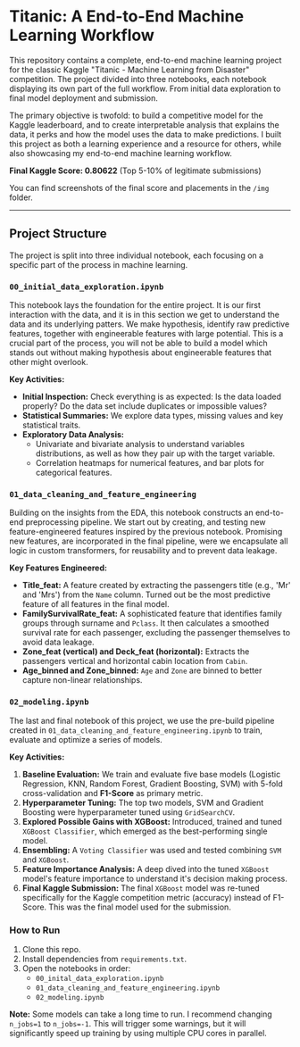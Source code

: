 # Titanic: A End-to-End Machine Learning Workflow

This repository contains a complete, end-to-end machine learning project for the classic Kaggle "Titanic - Machine Learning from Disaster" competition. The project divided into three notebooks, each notebook displaying its own part of the full workflow. From initial data exploration to final model deployment and submission. 

The primary objective is twofold: to build a competitive model for the Kaggle leaderboard, and to create interpretable analysis that explains the data, it perks and how the model uses the data to make predictions. I built this project as both a learning experience and a resource for others, while also showcasing my end-to-end machine learning workflow. 

**Final Kaggle Score: 0.80622** (Top 5-10% of legitimate submissions)

You can find screenshots of the final score and placements in the `/img` folder.

---

## Project Structure

The project is split into three individual notebook, each focusing on a specific part of the process in machine learning. 

### `00_initial_data_exploration.ipynb`
This notebook lays the foundation for the entire project. It is our first interaction with the data, and it is in this section we get to understand the data and its underlying patters. We make hypothesis, identify raw predictive features, together with engineerable features with large potential. This is a crucial part of the process, you will not be able to build a model which stands out without making hypothesis about engineerable features that other might overlook.

**Key Activities:**
*   **Initial Inspection:** Check everything is as expected: Is the data loaded properly? Do the data set include duplicates or impossible values?
*   **Statistical Summaries:** We explore data types,  missing values and key statistical traits.
*   **Exploratory Data Analysis:** 
    *   Univariate and bivariate analysis to understand variables distributions, as well as how they pair up with the target variable.
    *   Correlation heatmaps for numerical features, and bar plots for categorical features.


### `01_data_cleaning_and_feature_engineering`
Building on the insights from the EDA, this notebook constructs an end-to-end preprocessing pipeline. We start out by creating, and testing new feature-engineered features inspired by the previous notebook. Promising new features, are incorporated in the final pipeline, were we encapsulate all logic in custom transformers, for reusability and to prevent data leakage.

**Key Features Engineered:**
*   **Title_feat:** A feature created by extracting the passengers title (e.g., 'Mr' and 'Mrs') from the `Name` column. Turned out be the most predictive feature of all features in the final model.
*   **FamilySurvivalRate_feat:** A sophisticated feature that identifies family groups through surname and `Pclass`. It then calculates a smoothed survival rate for each passenger, excluding the passenger themselves to avoid data leakage.
*   **Zone_feat (vertical) and Deck_feat (horizontal):** Extracts the passengers vertical and horizontal cabin location from `Cabin`. 
*   **Age_binned and Zone_binned:** `Age` and `Zone` are binned to better capture non-linear relationships. 

### `02_modeling.ipynb`
The last and final notebook of this project, we use the pre-build pipeline created in `01_data_cleaning_and_feature_engineering.ipynb` to train, evaluate and optimize a series of models.

**Key Activities:**
1.  **Baseline Evaluation:** We train and evaluate five base models (Logistic Regression, KNN, Random Forest, Gradient Boosting, SVM) with 5-fold cross-validation and **F1-Score** as primary metric.
2.  **Hyperparameter Tuning:** The top two models, SVM and Gradient Boosting were hyperparameter tuned using `GridSearchCV`.
3.  **Explored Possible Gains with XGBoost:** Introduced, trained and tuned `XGBoost Classifier`, which emerged as the best-performing single model.
4.  **Ensembling:** A `Voting Classifier` was used and tested combining `SVM` and `XGBoost`.
5.  **Feature Importance Analysis:** A deep dived into the tuned `XGBoost` model's feature importance to understand it's decision making process.
6.  **Final Kaggle Submission:** The final `XGBoost` model was re-tuned specifically for the Kaggle competition metric (accuracy) instead of F1-Score. This was the final model used for the submission.

### How to Run
1.  Clone this repo.
2.  Install dependencies from `requirements.txt`.
3.  Open the notebooks in order:
    *   `00_inital_data_exploration.ipynb`
    *   `01_data_cleaning_and_feature_engineering.ipynb`
    *   `02_modeling.ipynb`

**Note:** Some models can take a long time to run. I recommend changing `n_jobs=1` to `n_jobs=-1`. This will trigger some warnings, but it will significantly speed up training by using multiple CPU cores in parallel.
